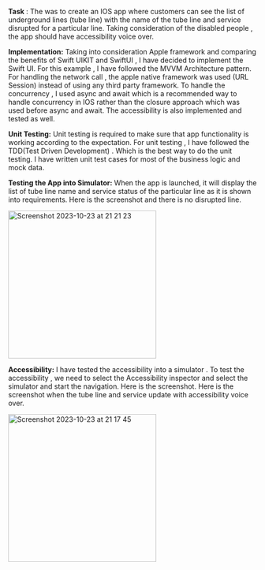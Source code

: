**Task** : The was to create an IOS app where customers can see the list of underground lines (tube line) with the name of the tube line and service disrupted for a particular line. Taking consideration of the disabled people , the app should have accessibility voice over.

**Implementation:** Taking into consideration Apple framework and comparing the benefits of Swift UIKIT and SwiftUI , I have decided to implement the Swift UI.  For this example , I have followed the MVVM Architecture pattern. For handling the network call , the apple native framework was used (URL Session) instead of using any third party framework. To handle the concurrency , I used async and await which is a recommended way to handle concurrency in IOS rather than the closure approach which was used before  async and await. The accessibility is also implemented and tested as well.

**Unit Testing:** Unit testing is required to make sure that app functionality is working according to the expectation. For unit testing , I have followed the TDD(Test Driven Development) . Which is the best way to do the unit testing. I have written unit test cases for most of the business logic and mock data.

**Testing the App into Simulator:** When the app is launched, it will display the list of tube line name and service status of the particular line as it is shown into requirements. Here is the screenshot  and there is no  disrupted line.

<img width="300" alt="Screenshot 2023-10-23 at 21 21 23" src="https://github.com/MohammadHossanICT/ChallangeDemo/assets/100123501/57df0601-8973-4709-81fc-582bf1e5c3bd">


**Accessibility:** I have tested the accessibility into a simulator . To test the accessibility , we need to  select the Accessibility inspector and select the simulator and start the navigation. Here is the screenshot.  Here is the screenshot when the tube line and service update with accessibility voice over.

<img width="300" alt="Screenshot 2023-10-23 at 21 17 45" src="https://github.com/MohammadHossanICT/ChallangeDemo/assets/100123501/93ea62e5-eade-46d6-8f3b-aeb740c181ca">
